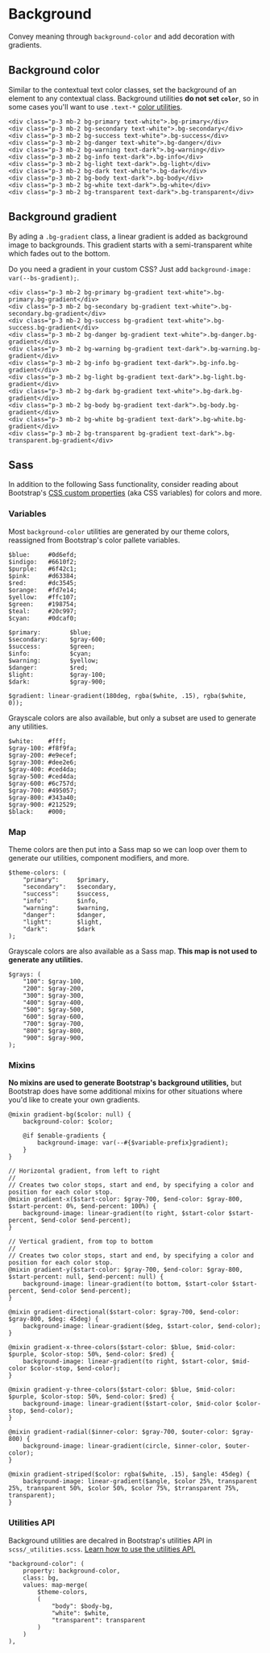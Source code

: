 # Background

Convey meaning through `background-color` and add decoration with gradients.

## Background color

Similar to the contextual text color classes, set the background of an element to any contextual class. Background utilities **do not set `color`**, so in some cases you'll want to use `.text-*` [color utilities](). <!-- link to Utilities folder / Colors -->
```
<div class="p-3 mb-2 bg-primary text-white">.bg-primary</div>
<div class="p-3 mb-2 bg-secondary text-white">.bg-secondary</div>
<div class="p-3 mb-2 bg-success text-white">.bg-success</div>
<div class="p-3 mb-2 bg-danger text-white">.bg-danger</div>
<div class="p-3 mb-2 bg-warning text-dark">.bg-warning</div>
<div class="p-3 mb-2 bg-info text-dark">.bg-info</div>
<div class="p-3 mb-2 bg-light text-dark">.bg-light</div>
<div class="p-3 mb-2 bg-dark text-white">.bg-dark</div>
<div class="p-3 mb-2 bg-body text-dark">.bg-body</div>
<div class="p-3 mb-2 bg-white text-dark">.bg-white</div>
<div class="p-3 mb-2 bg-transparent text-dark">.bg-transparent</div>
```

## Background gradient

By ading a `.bg-gradient` class, a linear gradient is added as background image to backgrounds. This gradient starts with a semi-transparent white which fades out to the bottom.

Do you need a gradient in your custom CSS? Just add `background-image: var(--bs-gradient);`.
```
<div class="p-3 mb-2 bg-primary bg-gradient text-white">.bg-primary.bg-gradient</div>
<div class="p-3 mb-2 bg-secondary bg-gradient text-white">.bg-secondary.bg-gradient</div>
<div class="p-3 mb-2 bg-success bg-gradient text-white">.bg-success.bg-gradient</div>
<div class="p-3 mb-2 bg-danger bg-gradient text-white">.bg-danger.bg-gradient</div>
<div class="p-3 mb-2 bg-warning bg-gradient text-dark">.bg-warning.bg-gradient</div>
<div class="p-3 mb-2 bg-info bg-gradient text-dark">.bg-info.bg-gradient</div>
<div class="p-3 mb-2 bg-light bg-gradient text-dark">.bg-light.bg-gradient</div>
<div class="p-3 mb-2 bg-dark bg-gradient text-white">.bg-dark.bg-gradient</div>
<div class="p-3 mb-2 bg-body bg-gradient text-dark">.bg-body.bg-gradient</div>
<div class="p-3 mb-2 bg-white bg-gradient text-dark">.bg-white.bg-gradient</div>
<div class="p-3 mb-2 bg-transparent bg-gradient text-dark">.bg-transparent.bg-gradient</div>
```

## Sass

In addition to the following Sass functionality, consider reading about Bootstrap's [CSS custom properties](https://getbootstrap.com/docs/5.0/customize/css-variables/) (aka CSS variables) for colors and more.

### Variables

Most `background-color` utilities are generated by our theme colors, reassigned from Bootstrap's color pallete variables.
```
$blue:     #0d6efd;
$indigo:   #6610f2;
$purple:   #6f42c1;
$pink:     #d63384;
$red:      #dc3545;
$orange:   #fd7e14;
$yellow:   #ffc107;
$green:    #198754;
$teal:     #20c997;
$cyan:     #0dcaf0;
```
```
$primary:        $blue;
$secondary:      $gray-600;
$success:        $green;
$info:           $cyan;
$warning:        $yellow;
$danger:         $red;
$light:          $gray-100;
$dark:           $gray-900;
```
```
$gradient: linear-gradient(180deg, rgba($white, .15), rgba($white, 0));
```
Grayscale colors are also available, but only a subset are used to generate any utilities.
```
$white:    #fff;
$gray-100: #f8f9fa;
$gray-200: #e9ecef;
$gray-300: #dee2e6;
$gray-400: #ced4da;
$gray-500: #ced4da;
$gray-600: #6c757d;
$gray-700: #495057;
$gray-800: #343a40;
$gray-900: #212529;
$black:    #000;
```

### Map

Theme colors are then put into a Sass map so we can loop over them to generate our utilities, component modifiers, and more.
```
$theme-colors: (
    "primary":     $primary,
    "secondary":   $secondary,
    "success":     $success,
    "info":        $info,
    "warning":     $warning,
    "danger":      $danger,
    "light":       $light,
    "dark":        $dark
);
```
Grayscale colors are also available as a Sass map. **This map is not used to generate any utilities.**
```
$grays: (
    "100": $gray-100,
    "200": $gray-200,
    "300": $gray-300,
    "400": $gray-400,
    "500": $gray-500,
    "600": $gray-600,
    "700": $gray-700,
    "800": $gray-800,
    "900": $gray-900,
);
```

### Mixins

**No mixins are used to generate Bootstrap's background utilities,** but Bootstrap does have some additional mixins for other situations where you'd like to create your own gradients.
```
@mixin gradient-bg($color: null) {
    background-color: $color;

    @if $enable-gradients {
        background-image: var(--#{$variable-prefix}gradient);
    }
}
```
```
// Horizontal gradient, from left to right
//
// Creates two color stops, start and end, by specifying a color and position for each color stop.
@mixin gradient-x($start-color: $gray-700, $end-color: $gray-800, $start-percent: 0%, $end-percent: 100%) {
    background-image: linear-gradient(to right, $start-color $start-percent, $end-color $end-percent);
}

// Vertical gradient, from top to bottom
//
// Creates two color stops, start and end, by specifying a color and position for each color stop.
@mixin gradient-y($start-color: $gray-700, $end-color: $gray-800, $start-percent: null, $end-percent: null) {
    background-image: linear-gradient(to bottom, $start-color $start-percent, $end-color $end-percent);
}

@mixin gradient-directional($start-color: $gray-700, $end-color: $gray-800, $deg: 45deg) {
    background-image: linear-gradient($deg, $start-color, $end-color);
}

@mixin gradient-x-three-colors($start-color: $blue, $mid-color: $purple, $color-stop: 50%, $end-color: $red) {
    background-image: linear-gradient(to right, $start-color, $mid-color $color-stop, $end-color);
}

@mixin gradient-y-three-colors($start-color: $blue, $mid-color: $purple, $color-stop: 50%, $end-color: $red) {
    background-image: linear-gradient($start-color, $mid-color $color-stop, $end-color);
}

@mixin gradient-radial($inner-color: $gray-700, $outer-color: $gray-800) {
    background-image: linear-gradient(circle, $inner-color, $outer-color);
}

@mixin gradient-striped($color: rgba($white, .15), $angle: 45deg) {
    background-image: linear-gradient($angle, $color 25%, transparent 25%, transparent 50%, $color 50%, $color 75%, $trransparent 75%, transparent);
}
```

### Utilities API

Background utilities are decalred in Bootstrap's utilities API in `scss/_utilities.scss`. [Learn how to use the utilities API.](https://github.com/AndrewSRea/My_Learning_Port/tree/main/Bootstrap/Utilities/API#using-the-api)
```
"background-color": (
    property: background-color,
    class: bg,
    values: map-merge(
        $theme-colors,
        (
            "body": $body-bg,
            "white": $white,
            "transparent": transparent
        )
    )
),
```